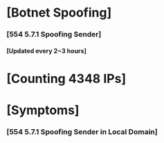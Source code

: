 # [Botnet Spoofing]
### [554 5.7.1 Spoofing Sender]
#### [Updated every 2~3 hours]

# [Counting 4348 IPs]

# [Symptoms] 
###   [554 5.7.1 Spoofing Sender in Local Domain]
